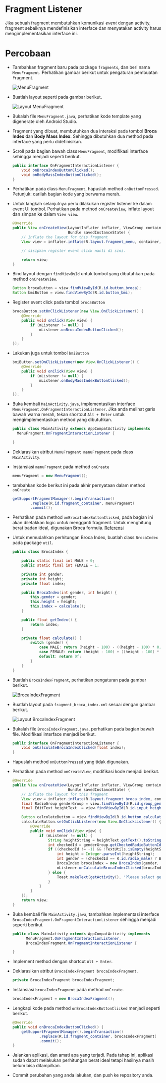 # Fragment Listener

Jika sebuah fragment membutuhkan komunikasi *event* dengan activity, fragment
sebaiknya mendefinisikan interface dan menyatakan activity harus
mengimplementasikan interface ini.

# Percobaan

- Tambahkan fragment baru pada package `fragments`, dan beri nama
 `MenuFragment`. Perhatikan gambar berikut untuk pengaturan pembuatan Fragment.

  ![MenuFragment](images/menu-fragment.png)

- Buatlah layout seperti pada gambar berikut.

  ![Layout MenuFragment](images/menu-fragment-layout.png)

- Bukalah file `MenuFragment.java`, perhatikan kode template yang digenerate
 oleh Android Studio.

- Fragment yang dibuat, membutuhkan dua interaksi pada tombol **Broca Index**
 dan **Body Mass Index**. Sehingga dibutuhkan dua method pada interface yang
 perlu didefinisikan.

- Scroll pada bagian bawah class `MenuFragment`, modifikasi interface sehingga
 menjadi seperti berikut.

  ```java
  public interface OnFragmentInteractionListener {
      void onBrocaIndexButtonClicked();
      void onBodyMassIndexButtonClicked();
  }
  ```

- Perhatikan pada class `MenuFragment`, hapuslah method `onButtonPressed`.
 Petunjuk: carilah bagian kode yang berwarna merah.

- Untuk langkah selanjutnya perlu dilakukan register listener ke dalam event UI
 tombol. Perhatikan pada method `onCreateView`, inflate layout dan simpan ke
 dalam `View view`.

  ```java
  @Override
  public View onCreateView(LayoutInflater inflater, ViewGroup container,
                           Bundle savedInstanceState) {
      // Inflate the layout for this fragment
      View view = inflater.inflate(R.layout.fragment_menu, container, false);

      // sisipkan register event click nanti di sini.

      return view;
  }
  ```

- Bind layout dengan `findViewById` untuk tombol yang dibutuhkan pada method
 `onCreateView`.

  ```java
  Button brocaButton = view.findViewById(R.id.button_broca);
  Button bmiButton = view.findViewById(R.id.button_bmi);
  ```

- Register event click pada tombol `brocaButton`

  ```java
  brocaButton.setOnClickListener(new View.OnClickListener() {
      @Override
      public void onClick(View view) {
          if (mListener != null) {
              mListener.onBrocaIndexButtonClicked();
          }
      }
  });
  ```

- Lakukan juga untuk tombol `bmiButton`

  ```java
  bmiButton.setOnClickListener(new View.OnClickListener() {
      @Override
      public void onClick(View view) {
          if (mListener != null) {
              mListener.onBodyMassIndexButtonClicked();
          }
      }
  });
  ```

- Buka kembali `MainActivity.java`, implementasikan interface
 `MenuFragment.OnFragmentInteractionListener`. Jika anda melihat garis bawah
 warna merah, tekan shortcut `Alt + Enter` untuk mengimplementasikan method yang
 dibutuhkan.

  ```java
  public class MainActivity extends AppCompatActivity implements
    MenuFragment.OnFragmentInteractionListener {

  }
  ```

- Deklarasikan atribut `MenuFragment menuFragment` pada class `MainActivity`.
- Instansiasi `menuFragment` pada method `onCreate`

  ```java
  menuFragment = new MenuFragment();
  ```

- tambahkan kode berikut ini pada akhir pernyataan dalam method `onCreate`

  ```java
  getSupportFragmentManager().beginTransaction()
          .replace(R.id.fragment_container, menuFragment)
          .commit();
  ```

- Perhatikan pada method `onBrocaIndexButtonClicked`, pada bagian ini akan
 diletakkan logic untuk mengganti fragment. Untuk menghitung berat badan ideal,
 digunakan Broca formula.
 [Referensi](http://www.bmi-calculator.net/ideal-weight-calculator/broca-formula/)

- Untuk memudahkan perhitungan Broca Index, buatlah class `BrocaIndex` pada
 package `util`.

  ```java
  public class BrocaIndex {

      public static final int MALE = 0;
      public static final int FEMALE = 1;

      private int gender;
      private int height;
      private float index;

      public BrocaIndex(int gender, int height) {
          this.gender = gender;
          this.height = height;
          this.index = calculate();
      }

      public float getIndex() {
          return index;
      }

      private float calculate() {
          switch (gender) {
              case MALE: return (height - 100) - ((height - 100) * 0.1f);
              case FEMALE: return (height - 100) + ((height - 100) * 0.15f);
              default: return 0f;
          }
      }
  }
  ```

- Buatlah `BrocaIndexFragment`, perhatikan pengaturan pada gambar berikut.

  ![BrocaIndexFragment](./images/broca-index-fragment.png)

- Buatlah layout pada `fragment_broca_index.xml` sesuai dengan gambar berikut.

  ![Layout BrocaIndexFragment](./images/broca-index-fragment.png)

- Bukalah file `BrocaIndexFragment.java`, perhatikan pada bagian bawah file.
 Modifikasi interface menjadi berikut.

  ```java
  public interface OnFragmentInteractionListener {
      void onCalculateBrocaIndexClicked(float index);
  }
  ```

- Hapuslah method `onButtonPressed` yang tidak digunakan.
- Perhatikan pada method `onCreateView`, modifikasi kode menjadi berikut.

  ```java
  @Override
  public View onCreateView(LayoutInflater inflater, ViewGroup container,
                           Bundle savedInstanceState) {
      // Inflate the layout for this fragment
      View view = inflater.inflate(R.layout.fragment_broca_index, container, false);
      final RadioGroup genderGroup = view.findViewById(R.id.group_gender);
      final EditText heightText  = view.findViewById(R.id.input_height);

      Button calculateButton = view.findViewById(R.id.button_calculate);
      calculateButton.setOnClickListener(new View.OnClickListener() {
          @Override
          public void onClick(View view) {
              if (mListener != null) {
                  String heightString = heightText.getText().toString();
                  int checkedId = genderGroup.getCheckedRadioButtonId();
                  if ((checkedId != -1) && !TextUtils.isEmpty(heightString)) {
                      int height = Integer.parseInt(heightString);
                      int gender = (checkedId == R.id.radio_male) ? BrocaIndex.MALE : BrocaIndex.FEMALE;
                      BrocaIndex brocaIndex = new BrocaIndex(gender, height);
                      mListener.onCalculateBrocaIndexClicked(brocaIndex.getIndex());
                  } else {
                      Toast.makeText(getActivity(), "Please select gender and input your height", Toast.LENGTH_SHORT).show();
                  }
              }
          }
      });
      return view;
  }
  ```

- Buka kembali file `MainActivity.java`, tambahkan implementasi interface
 `BrocaIndexFragment.OnFragmentInteractionListener` sehingga menjadi seperti
 berikut.

  ```java
  public class MainActivity extends AppCompatActivity implements
        MenuFragment.OnFragmentInteractionListener,
        BrocaIndexFragment.OnFragmentInteractionListener {

  }
  ```

- Implement method dengan shortcut `Alt + Enter`.
- Deklarasikan atribut `BrocaIndexFragment brocaIndexFragment`.

  ```java
  private BrocaIndexFragment brocaIndexFragment;
  ```

- Instansiasi `brocaIndexFragment` pada method `onCreate`.

  ```java
  brocaIndexFragment = new BrocaIndexFragment();
  ```

- Lengkapi kode pada method `onBrocaIndexButtonClicked` menjadi seperti berikut.

  ```java
  @Override
  public void onBrocaIndexButtonClicked() {
      getSupportFragmentManager().beginTransaction()
              .replace(R.id.fragment_container, brocaIndexFragment)
              .commit();
  }
  ```
- Jalankan aplikasi, dan amati apa yang terjadi. Pada tahap ini, aplikasi sudah
 dapat melakukan perhitungan berat ideal tetapi hasilnya masih belum bisa
 ditampilkan.

- Commit perubahan yang anda lakukan, dan push ke repository anda.
